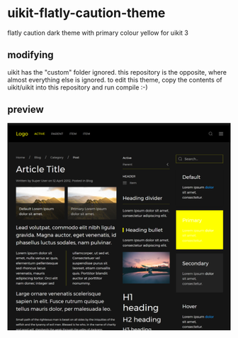 # uikit-flatly-caution-theme
flatly caution dark theme with primary colour yellow for uikit 3

## modifying

uikit has the "custom" folder ignored.
this repository is the opposite, where almost everything else is ignored.
to edit this theme, copy the contents of uikit/uikit into this repository and run compile :-)

## preview

![preview image](https://github.com/calben/uikit-flatly-caution-theme/blob/master/Doc/preview.png?raw=true)
